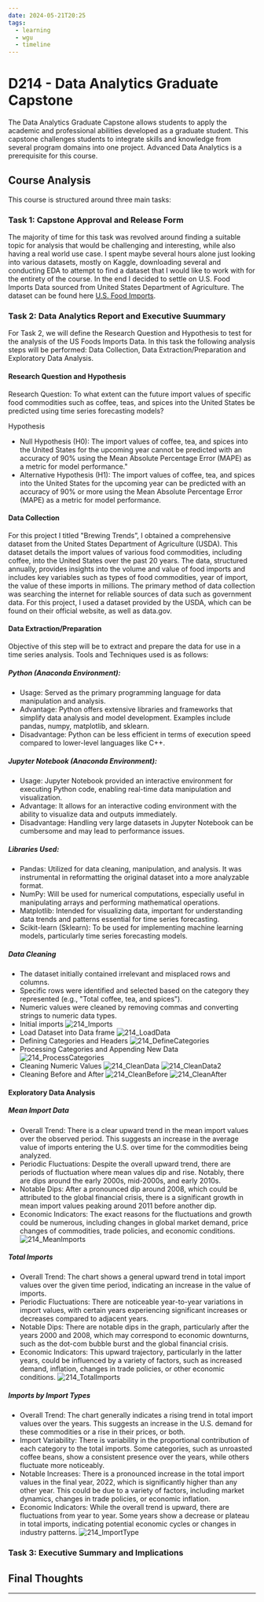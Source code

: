 ```yaml
---
date: 2024-05-21T20:25
tags:
  - learning
  - wgu
  - timeline
---
```


# D214 - Data Analytics Graduate Capstone
The Data Analytics Graduate Capstone allows students to apply the academic and professional abilities developed as a graduate student. This capstone challenges students to integrate skills and knowledge from several program domains into one project. Advanced Data Analytics is a prerequisite for this course.

## Course Analysis
This course is structured around three main tasks:

### Task 1: Capstone Approval and Release Form
The majority of time for this task was revolved around finding a suitable topic for analysis that would be challenging and interesting, while also having a real world use case. I spent maybe several hours alone just looking into various datasets, mostly on Kaggle, downloading several and conducting EDA to attempt to find a dataset that I would like to work with for the entirety of the course. In the end I decided to settle on U.S. Food Imports Data sourced from United States Department of Agriculture. The dataset can be found here [U.S. Food Imports](https://catalog.data.gov/dataset/u-s-food-imports).

### Task 2: Data Analytics Report and Executive Suummary
For Task 2, we will define the Research Question and Hypothesis to test for the analysis of the US Foods Imports Data. In this task the following analysis steps will be performed: Data Collection, Data Extraction/Preparation and Exploratory Data Analysis.
#### Research Question and Hypothesis
Research Question: To what extent can the future import values of specific food commodities such as coffee, teas, and spices into the United States be predicted using time series forecasting models?

Hypothesis
* Null Hypothesis (H0): The import values of coffee, tea, and spices into the United States for the upcoming year cannot be predicted with an accuracy of 90% using the Mean Absolute Percentage Error (MAPE) as a metric for model performance."
* Alternative Hypothesis (H1): The import values of coffee, tea, and spices into the United States for the upcoming year can be predicted with an accuracy of 90% or more using the Mean Absolute Percentage Error (MAPE) as a metric for model performance.
  
#### Data Collection
For this project I titled "Brewing Trends”, I obtained a comprehensive dataset from the United States Department of Agriculture (USDA). This dataset details the import values of various food commodities, including coffee, into the United States over the past 20 years. The data, structured annually, provides insights into the volume and value of food imports and includes key variables such as types of food commodities, year of import, the value of these imports in millions. The primary method of data collection was searching the internet for reliable sources of data such as government data. For this project, I used a dataset provided by the USDA, which can be found on their official website, as well as data.gov.

#### Data Extraction/Preparation
Objective of this step will be to extract and prepare the data for use in a time series analysis. Tools and Techniques used is as follows:
##### Python (Anaconda Environment):
*	Usage: Served as the primary programming language for data manipulation and analysis.
*	Advantage: Python offers extensive libraries and frameworks that simplify data analysis and model development. Examples include pandas, numpy, matplotlib, and sklearn.
*	Disadvantage: Python can be less efficient in terms of execution speed compared to lower-level languages like C++.
##### Jupyter Notebook (Anaconda Environment):
*	Usage: Jupyter Notebook provided an interactive environment for executing Python code, enabling real-time data manipulation and visualization.
*	Advantage: It allows for an interactive coding environment with the ability to visualize data and outputs immediately.
*	Disadvantage: Handling very large datasets in Jupyter Notebook can be cumbersome and may lead to performance issues.
##### Libraries Used:
*	Pandas: Utilized for data cleaning, manipulation, and analysis. It was instrumental in reformatting the original dataset into a more analyzable format.
*	NumPy: Will be used for numerical computations, especially useful in manipulating arrays and performing mathematical operations.
* Matplotlib: Intended for visualizing data, important for understanding data trends and patterns essential for time series forecasting.
* Scikit-learn (Sklearn): To be used for implementing machine learning models, particularly time series forecasting models.

##### Data Cleaning

* The dataset initially contained irrelevant and misplaced rows and columns.
* Specific rows were identified and selected based on the category they represented (e.g., "Total coffee, tea, and spices").
* Numeric values were cleaned by removing commas and converting strings to numeric data types.
* Initial imports
  ![214_Imports](./static/d214/d214_imports.png)
* Load Dataset into Data frame
  ![214_LoadData](./static/d214/d214_load.png)
* Defining Categories and Headers
  ![214_DefineCategories](./static/d214/d214_define.png)
* Processing Categories and Appending New Data
  ![214_ProcessCategories](./static/d214/d214_process.png)
* Cleaning Numeric Values
  ![214_CleanData](./static/d214/d214_numerics.png)
  ![214_CleanData2](./static/d214/d214_numerics_display.png)
* Cleaning Before and After
  ![214_CleanBefore](./static/d214/d214_clean_before.png)
  ![214_CleanAfter](./static/d214/d214_clean_after.png)

#### Exploratory Data Analysis
##### Mean Import Data 
*	Overall Trend: There is a clear upward trend in the mean import values over the observed period. This suggests an increase in the average value of imports entering the U.S. over time for the commodities being analyzed.
*	Periodic Fluctuations: Despite the overall upward trend, there are periods of fluctuation where mean values dip and rise. Notably, there are dips around the early 2000s, mid-2000s, and early 2010s.
*	Notable Dips: After a pronounced dip around 2008, which could be attributed to the global financial crisis, there is a significant growth in mean import values peaking around 2011 before another dip.
*	Economic Indicators: The exact reasons for the fluctuations and growth could be numerous, including changes in global market demand, price changes of commodities, trade policies, and economic conditions.
![214_MeanImports](./static/d214/mean_imports.png)

##### Total Imports
*	Overall Trend: The chart shows a general upward trend in total import values over the given time period, indicating an increase in the value of imports.
*	Periodic Fluctuations: There are noticeable year-to-year variations in import values, with certain years experiencing significant increases or decreases compared to adjacent years.
*	Notable Dips: There are notable dips in the graph, particularly after the years 2000 and 2008, which may correspond to economic downturns, such as the dot-com bubble burst and the global financial crisis.
*	Economic Indicators: This upward trajectory, particularly in the latter years, could be influenced by a variety of factors, such as increased demand, inflation, changes in trade policies, or other economic conditions.
![214_TotalImports](./static/d214/total_imports.png)

##### Imports by Import Types
*	Overall Trend: The chart generally indicates a rising trend in total import values over the years. This suggests an increase in the U.S. demand for these commodities or a rise in their prices, or both.
*	Import Variability: There is variability in the proportional contribution of each category to the total imports. Some categories, such as unroasted coffee beans, show a consistent presence over the years, while others fluctuate more noticeably.
*	Notable Increases: There is a pronounced increase in the total import values in the final year, 2022, which is significantly higher than any other year. This could be due to a variety of factors, including market dynamics, changes in trade policies, or economic inflation.
*	Economic Indicators: While the overall trend is upward, there are fluctuations from year to year. Some years show a decrease or plateau in total imports, indicating potential economic cycles or changes in industry patterns.
![214_ImportType](./static/d214/import_type.png)









### Task 3: Executive Summary and Implications


## Final Thoughts


<hr />